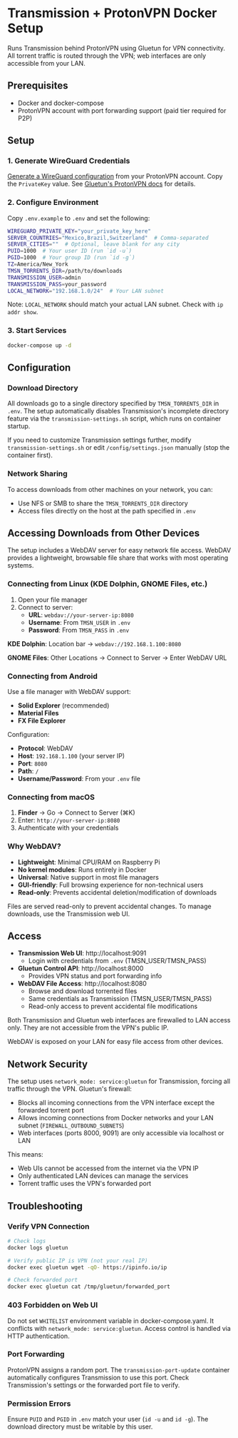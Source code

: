 # Transmission + ProtonVPN Docker Setup

Runs Transmission behind ProtonVPN using Gluetun for VPN connectivity. All torrent traffic is routed through the VPN; web interfaces are only accessible from your LAN.

## Prerequisites

- Docker and docker-compose
- ProtonVPN account with port forwarding support (paid tier required for P2P)

## Setup

### 1. Generate WireGuard Credentials

[Generate a WireGuard configuration](https://account.proton.me/u/1/vpn/WireGuard) from your ProtonVPN account. Copy the `PrivateKey` value. See [Gluetun's ProtonVPN docs](https://github.com/qdm12/gluetun-wiki/blob/main/setup/providers/protonvpn.md) for details.

### 2. Configure Environment

Copy `.env.example` to `.env` and set the following:

```bash
WIREGUARD_PRIVATE_KEY="your_private_key_here"
SERVER_COUNTRIES="Mexico,Brazil,Switzerland"  # Comma-separated
SERVER_CITIES=""  # Optional, leave blank for any city
PUID=1000  # Your user ID (run `id -u`)
PGID=1000  # Your group ID (run `id -g`)
TZ=America/New_York
TMSN_TORRENTS_DIR=/path/to/downloads
TRANSMISSION_USER=admin
TRANSMISSION_PASS=your_password
LOCAL_NETWORK="192.168.1.0/24"  # Your LAN subnet
```

Note: `LOCAL_NETWORK` should match your actual LAN subnet. Check with `ip addr show`.

### 3. Start Services

```sh
docker-compose up -d
```

## Configuration

### Download Directory

All downloads go to a single directory specified by `TMSN_TORRENTS_DIR` in `.env`. The setup automatically disables Transmission's incomplete directory feature via the `transmission-settings.sh` script, which runs on container startup.

If you need to customize Transmission settings further, modify `transmission-settings.sh` or edit `/config/settings.json` manually (stop the container first).

### Network Sharing

To access downloads from other machines on your network, you can:
- Use NFS or SMB to share the `TMSN_TORRENTS_DIR` directory
- Access files directly on the host at the path specified in `.env`

## Accessing Downloads from Other Devices

The setup includes a WebDAV server for easy network file access. WebDAV provides a lightweight, browsable file share that works with most operating systems.

### Connecting from Linux (KDE Dolphin, GNOME Files, etc.)

1. Open your file manager
2. Connect to server:
   - **URL**: `webdav://your-server-ip:8080`
   - **Username**: From `TMSN_USER` in `.env`
   - **Password**: From `TMSN_PASS` in `.env`

**KDE Dolphin**: Location bar → `webdav://192.168.1.100:8080`

**GNOME Files**: Other Locations → Connect to Server → Enter WebDAV URL

### Connecting from Android

Use a file manager with WebDAV support:
- **Solid Explorer** (recommended)
- **Material Files**
- **FX File Explorer**

Configuration:
- **Protocol**: WebDAV
- **Host**: `192.168.1.100` (your server IP)
- **Port**: `8080`
- **Path**: `/`
- **Username/Password**: From your `.env` file

### Connecting from macOS

1. **Finder** → Go → Connect to Server (⌘K)
2. Enter: `http://your-server-ip:8080`
3. Authenticate with your credentials

### Why WebDAV?

- **Lightweight**: Minimal CPU/RAM on Raspberry Pi
- **No kernel modules**: Runs entirely in Docker
- **Universal**: Native support in most file managers
- **GUI-friendly**: Full browsing experience for non-technical users
- **Read-only**: Prevents accidental deletion/modification of downloads

Files are served read-only to prevent accidental changes. To manage downloads, use the Transmission web UI.

## Access

- **Transmission Web UI**: http://localhost:9091
  - Login with credentials from `.env` (TMSN_USER/TMSN_PASS)
- **Gluetun Control API**: http://localhost:8000
  - Provides VPN status and port forwarding info
- **WebDAV File Access**: http://localhost:8080
  - Browse and download torrented files
  - Same credentials as Transmission (TMSN_USER/TMSN_PASS)
  - Read-only access to prevent accidental file modifications

Both Transmission and Gluetun web interfaces are firewalled to LAN access only. They are not accessible from the VPN's public IP.

WebDAV is exposed on your LAN for easy file access from other devices.

## Network Security

The setup uses `network_mode: service:gluetun` for Transmission, forcing all traffic through the VPN. Gluetun's firewall:
- Blocks all incoming connections from the VPN interface except the forwarded torrent port
- Allows incoming connections from Docker networks and your LAN subnet (`FIREWALL_OUTBOUND_SUBNETS`)
- Web interfaces (ports 8000, 9091) are only accessible via localhost or LAN

This means:
- Web UIs cannot be accessed from the internet via the VPN IP
- Only authenticated LAN devices can manage the services
- Torrent traffic uses the VPN's forwarded port

## Troubleshooting

### Verify VPN Connection

```sh
# Check logs
docker logs gluetun

# Verify public IP is VPN (not your real IP)
docker exec gluetun wget -qO- https://ipinfo.io/ip

# Check forwarded port
docker exec gluetun cat /tmp/gluetun/forwarded_port
```

### 403 Forbidden on Web UI

Do not set `WHITELIST` environment variable in docker-compose.yaml. It conflicts with `network_mode: service:gluetun`. Access control is handled via HTTP authentication.

### Port Forwarding

ProtonVPN assigns a random port. The `transmission-port-update` container automatically configures Transmission to use this port. Check Transmission's settings or the forwarded port file to verify.

### Permission Errors

Ensure `PUID` and `PGID` in `.env` match your user (`id -u` and `id -g`). The download directory must be writable by this user.